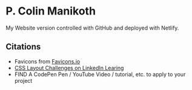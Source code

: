 # P. Colin Manikoth
My Website version controlled with GitHub and deployed with Netlify.

## Citations
* Favicons from [Favicons.io](https://favicon.io/favicon-converter/)
* [CSS Layout Challenges on LinkedIn Learing](https://www.linkedin.com/learning/css-layout-code-challenges)
* FIND A CodePen Pen / YouTube Video / tutorial, etc. to apply to your project